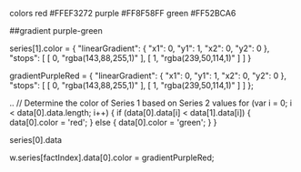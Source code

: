 colors 
red #FFEF3272
purple #FF8F58FF
green #FF52BCA6

##gradient purple-green

series[1].color = {
    "linearGradient": {
        "x1": 0,
        "y1": 1,
        "x2": 0,
        "y2": 0
    },
    "stops": [
        [
            0,
            "rgba(143,88,255,1)"
        ],
        [
            1,
            "rgba(239,50,114,1)"
        ]
    ]
}


gradientPurpleRed = {
    "linearGradient": {
        "x1": 0,
        "y1": 1,
        "x2": 0,
        "y2": 0
    },
    "stops": [
        [
            0,
            "rgba(143,88,255,1)"
        ],
        [
            1,
            "rgba(239,50,114,1)"
        ]
    ]
};


.. 
  // Determine the color of Series 1 based on Series 2 values
  for (var i = 0; i < data[0].data.length; i++) {
    if (data[0].data[i] < data[1].data[i]) {
      data[0].color = 'red';
    } else {
      data[0].color = 'green';
    }
  }
  
  series[0].data
  
  w.series[factIndex].data[0].color = gradientPurpleRed;

